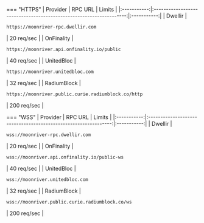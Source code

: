 === "HTTPS"
      |  Provider   |                               RPC URL                               |   Limits    |
      |:-----------:|:-------------------------------------------------------------------:|:-----------:|
      |   Dwellir   |         <pre>```https://moonriver-rpc.dwellir.com```</pre>          | 20 req/sec  |
      | OnFinality  |     <pre>```https://moonriver.api.onfinality.io/public```</pre>     | 40 req/sec  |
      | UnitedBloc  |          <pre>```https://moonriver.unitedbloc.com```</pre>          | 32 req/sec  |
      | RadiumBlock | <pre>```https://moonriver.public.curie.radiumblock.co/http```</pre> | 200 req/sec |

=== "WSS"
    |  Provider   |                             RPC URL                             |   Limits    |
    |:-----------:|:---------------------------------------------------------------:|:-----------:|
    |   Dwellir   |        <pre>```wss://moonriver-rpc.dwellir.com```</pre>         | 20 req/sec  |
    | OnFinality  |  <pre>```wss://moonriver.api.onfinality.io/public-ws```</pre>   | 40 req/sec  |
    | UnitedBloc  |         <pre>```wss://moonriver.unitedbloc.com```</pre>         | 32 req/sec  |
    | RadiumBlock | <pre>```wss://moonriver.public.curie.radiumblock.co/ws```</pre> | 200 req/sec |
